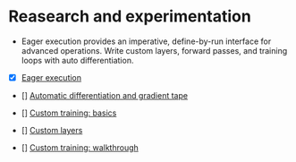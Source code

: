 # Reasearch and experimentation

- Eager execution provides an imperative, define-by-run interface for advanced operations. Write custom layers, forward passes, and training loops with auto differentiation.

- [x] [Eager execution](https://www.tensorflow.org/tutorials/eager/eager_basics)

- [] [Automatic differentiation and gradient tape](https://www.tensorflow.org/tutorials/eager/automatic_differentiation)

- [] [Custom training: basics](https://www.tensorflow.org/tutorials/eager/custom_training)

- [] [Custom layers](https://www.tensorflow.org/tutorials/eager/custom_layers)

- [] [Custom training: walkthrough](https://www.tensorflow.org/tutorials/eager/custom_training_walkthrough)